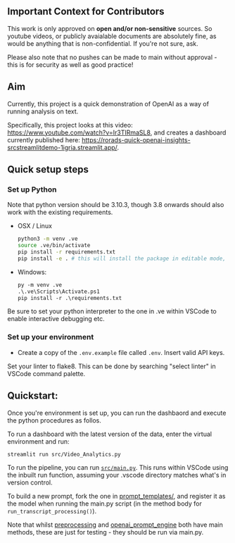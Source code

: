 ## Important Context for Contributors

This work is only approved on **open and/or non-sensitive** sources. So youtube videos, or publicly avaialable documents are absolutely fine, as would be anything that is non-confidential. If you're not sure, ask.

Please also note that no pushes can be made to main without approval - this is for security as well as good practice!

## Aim

Currently, this project is a quick demonstration of OpenAI as a way of running analysis on text.

Specifically, this project looks at this video: https://www.youtube.com/watch?v=Ir3TIRmaSL8, and creates a dashboard currently published here: https://rorads-quick-openai-insights-srcstreamlitdemo-1igria.streamlit.app/.

## Quick setup steps

### Set up Python

Note that python version should be 3.10.3, though 3.8 onwards should also work with the existing requirements.

* OSX / Linux
    ```sh
    python3 -m venv .ve
    source .ve/bin/activate
    pip install -r requirements.txt
    pip install -e . # this will install the package in editable mode, so you can make changes to the code and have them reflected in the environment
    ```

* Windows:
    ```ps
    py -m venv .ve
    .\.ve\Scripts\Activate.ps1
    pip install -r .\requirements.txt

Be sure to set your python interpreter to the one in .ve within VSCode to enable interactive debugging etc.

### Set up your environment

- Create a copy of the `.env.example` file called `.env`. Insert valid API keys.

Set your linter to flake8. This can be done by searching "select linter" in VSCode command palette.

## Quickstart:

Once you're environment is set up, you can run the dashbaord and execute the python procedures as follos.

To run a dashboard with the latest version of the data, enter the virtual environment and run:

```sh
streamlit run src/Video_Analytics.py
```

To run the pipeline, you can run [`src/main.py`](./src/main.py). This runs within VSCode using the inbuilt run function, assuming your .vscode directory matches what's in version control.

To build a new prompt, fork the one in [prompt_templates/](./src/prompt_templates), and register it as the model when running the main.py script (in the method body for `run_transcript_processing()`).

Note that whilst [preprocessing](src/preprocess.py) and [openai_prompt_engine](src/openai_prompt_engine.py) both have main methods, these are just for testing - they should be run via main.py.
